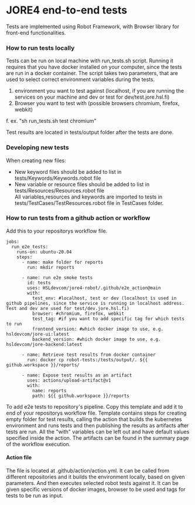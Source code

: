 # JORE4 end-to-end tests

Tests are implemented using Robot Framework, with Browser library for front-end functionalities.

### How to run tests locally

Tests can be run on local machine with run_tests.sh script. Running it requires that you have docker installed on your computer, since the tests are run in a docker container.
The script takes two parameters, that are used to select correct environment variables during the tests.

1. environment you want to test against (localhost, if you are running the services on your machine and dev or test for dev/test.jore.hsl.fi)
2. Browser you want to test with (possible browsers chromium, firefox, webkit)

f. ex. "sh run_tests.sh test chromium"

Test results are located in tests/output folder after the tests are done.

### Developing new tests

When creating new files:

- New keyword files should be added to list in tests/Keywords/Keywords.robot file<br/>
- New variable or resource files should be added to list in tests/Resources/Resources.robot file<br/>
  All variables,resources and keywords are imported to tests in tests/TestCases/TestResources.robot file in
  TestCases folder.

### How to run tests from a github action or workflow

Add this to your repositorys workflow file.

```
jobs:
  run_e2e_tests:
    runs-on: ubuntu-20.04
    steps:
      - name: make folder for reports
        run: mkdir reports

      - name: run e2e smoke tests
        id: tests
        uses: HSLdevcom/jore4-robot/.github/e2e_action@main
        with:
          test_env: #localhost, test or dev (localhost is used in github pipelines, since the service is running in localhost address. Test and dev are used for test/dev.jore.hsl.fi)
          browser: #chromium, firefox, webkit
          test_tag: #if you want to add specific tag for which tests to run
          frontend_version: #which docker image to use, e.g. hsldevcom/jore-ui:latest
          backend_version: #which docker image to use, e.g. hsldevcom/jore-backend:latest

      - name: Retrieve test results from docker container
        run: docker cp robot-tests:/tests/output/. ${{ github.workspace }}/reports/

      - name: Expose test results as an artifact
        uses: actions/upload-artifact@v1
        with:
          name: reports
          path: ${{ github.workspace }}/reports
```

To add e2e tests to repository's pipeline. Copy this template and add it to end of your repositorys workflow file.
Template contains steps for creating empty folder for test results, calling the action that builds the kubernetes environment and runs tests and then publishing the results as artifacts after tests are run. All the "with" variables can be left out and have default values specified inside the action. The artifacts can be found in the summary page of the workflow execution.

#### Action file

The file is located at .github/action/action.yml.
It can be called from different repositories and it builds the environment locally, based on given parameters. And then executes selected robot tests against it.
It can be given specific versions of docker images, browser to be used and tags for tests to be run as input.
